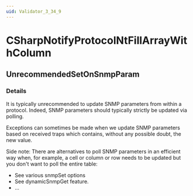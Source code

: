 ```yaml
---
uid: Validator_3_34_9
---
```


# CSharpNotifyProtocolNtFillArrayWithColumn

## UnrecommendedSetOnSnmpParam

<!-- Description, Properties, ... sections are auto-generated. -->
<!-- REPLACE ME AUTO-GENERATION -->

### Details

It is typically unrecommended to update SNMP parameters from within a protocol.
Indeed, SNMP parameters should typically strictly be updated via polling.

Exceptions can sometimes be made when we update SNMP parameters based on received traps which contains, without any possible doubt, the new value.

Side note: There are alternatives to poll SNMP parameters in an efficient way when, for example, a cell or column or row needs to be updated but you don't want to poll the entire table:
- See various snmpSet options
- See dynamicSnmpGet feature.
- ...

<!-- Uncomment to add example code -->
<!--### Example code-->
